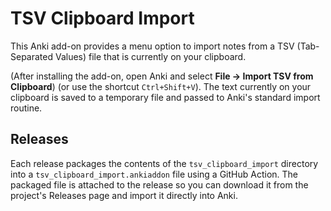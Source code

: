 # TSV Clipboard Import

This Anki add-on provides a menu option to import notes from a TSV
(Tab-Separated Values) file that is currently on your clipboard.

(After installing the add-on, open Anki and select
**File → Import TSV from Clipboard**)
(or use the shortcut `Ctrl+Shift+V`). The text currently on your clipboard is
saved to a temporary file and passed to Anki's standard import routine.

## Releases

Each release packages the contents of the `tsv_clipboard_import` directory into a
`tsv_clipboard_import.ankiaddon` file using a GitHub Action. The packaged file
is attached to the release so you can download it from the project's Releases
page and import it directly into Anki.

